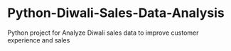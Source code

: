 # Python-Diwali-Sales-Data-Analysis
Python project for Analyze Diwali sales data to improve customer experience and sales

